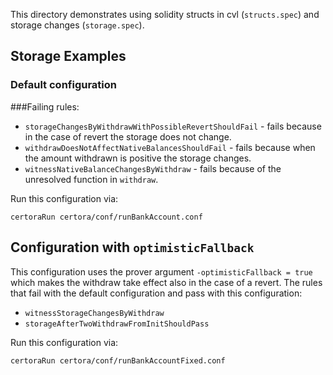 This directory demonstrates using solidity structs in cvl (`structs.spec`) and storage changes (`storage.spec`).


## Storage Examples
### Default configuration
###Failing rules:
- `storageChangesByWithdrawWithPossibleRevertShouldFail` - fails because in the case of revert the storage does not change.
- `withdrawDoesNotAffectNativeBalancesShouldFail` - fails because when the amount withdrawn is positive the storage changes.
- `witnessNativeBalanceChangesByWithdraw` - fails because of the unresolved function in `withdraw`.

Run this configuration via:

```certoraRun certora/conf/runBankAccount.conf```

## Configuration with `optimisticFallback`
This configuration uses the prover argument `-optimisticFallback = true` which makes the withdraw take effect also in the case of a revert.
The rules that fail with the default configuration and pass with this configuration:
- `witnessStorageChangesByWithdraw`
- `storageAfterTwoWithdrawFromInitShouldPass`

Run this configuration via:

```certoraRun certora/conf/runBankAccountFixed.conf```

